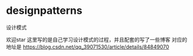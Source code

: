 # designpatterns
设计模式

欢迎star 
这里写的是自己学习设计模式的过程，并且配套的写了一些博客
对应的地址是 https://blog.csdn.net/qq_39071530/article/details/84849070

